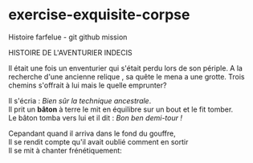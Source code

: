 # exercise-exquisite-corpse
Histoire farfelue - git github mission

HISTOIRE DE L'AVENTURIER INDECIS

Il était une fois un enventurier qui s'était perdu lors de son périple.
A la recherche d'une ancienne relique , sa quête le mena a une grotte.
Trois chemins s'offrait à lui mais le quelle emprunter?  

Il s'écria : *Bien sûr la technique ancestrale*.  
Il prit un **bâton** à terre le mit en équilibre sur un bout et le fit tomber.  
Le bâton tomba vers lui et il dit : *Bon ben demi-tour !*    

Cepandant quand il arriva dans le fond du gouffre,  
Il se rendit compte qu'il avait oublié comment en sortir  
Il se mit à chanter frénétiquement:  
